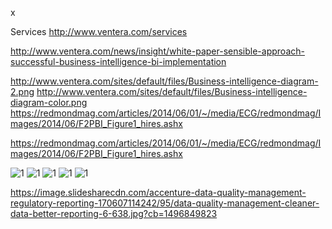 x

Services
http://www.ventera.com/services

http://www.ventera.com/news/insight/white-paper-sensible-approach-successful-business-intelligence-bi-implementation

http://www.ventera.com/sites/default/files/Business-intelligence-diagram-2.png
http://www.ventera.com/sites/default/files/Business-intelligence-diagram-color.png
https://redmondmag.com/articles/2014/06/01/~/media/ECG/redmondmag/Images/2014/06/F2PBI_Figure1_hires.ashx

https://redmondmag.com/articles/2014/06/01/~/media/ECG/redmondmag/Images/2014/06/F2PBI_Figure1_hires.ashx

![1](http://www.lucidtechsol.com/wp-content/uploads/2014/11/Lucid-Dashboard-Framework1.jpg)
![1](https://image.slidesharecdn.com/customersegmentationapproach-130822222026-phpapp01/95/customer-segmentation-approach-3-638.jpg?cb=1387987157)
![1](http://www.ventera.com/sites/default/files/Business-intelligence-diagram-2.png)
![1](https://image.slidesharecdn.com/automationwebinar-wso2testautomationframework1-130501113914-phpapp02/95/wso2-test-automation-framework-approach-and-adoption-15-638.jpg?cb=1367408760)
![1](https://www.researchgate.net/profile/Florian_Pinel/publication/224678264/figure/fig1/AS:302892436213778@1449226592968/Figure-1-Model-driven-Dashboard-Framework-Even-though-we-use-UML-for-all-the-modeling.png)


https://image.slidesharecdn.com/accenture-data-quality-management-regulatory-reporting-170607114242/95/data-quality-management-cleaner-data-better-reporting-6-638.jpg?cb=1496849823
